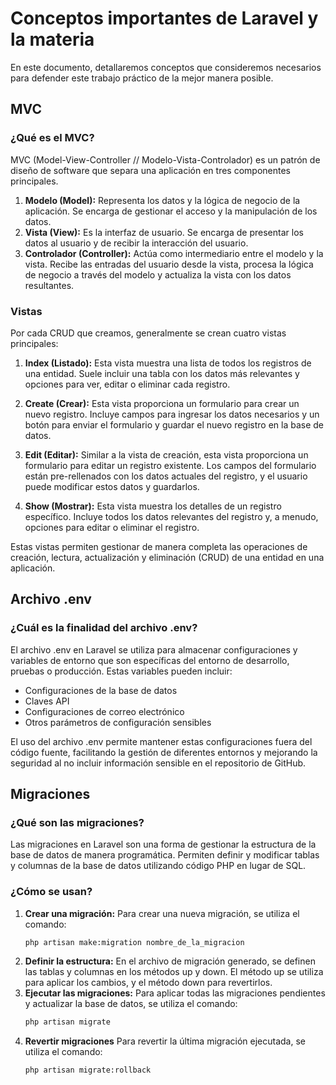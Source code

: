 # Conceptos importantes de Laravel y la materia
En este documento, detallaremos conceptos que consideremos necesarios para defender este trabajo práctico de la mejor manera posible.

## MVC
### ¿Qué es el MVC?

MVC (Model-View-Controller // Modelo-Vista-Controlador) es un patrón de diseño de software que separa una aplicación en tres componentes principales.

1. **Modelo (Model):** Representa los datos y la lógica de negocio de la aplicación. Se encarga de gestionar el acceso y la manipulación de los datos.
2. **Vista (View):** Es la interfaz de usuario. Se encarga de presentar los datos al usuario y de recibir la interacción del usuario.
3. **Controlador (Controller):** Actúa como intermediario entre el modelo y la vista. Recibe las entradas del usuario desde la vista, procesa la lógica de negocio a través del modelo y actualiza la vista con los datos resultantes.

### Vistas
Por cada CRUD que creamos, generalmente se crean cuatro vistas principales:

1. **Index (Listado):**
   Esta vista muestra una lista de todos los registros de una entidad. Suele incluir una tabla con los datos más relevantes y opciones para ver, editar o eliminar cada registro.

2. **Create (Crear):**
   Esta vista proporciona un formulario para crear un nuevo registro. Incluye campos para ingresar los datos necesarios y un botón para enviar el formulario y guardar el nuevo registro en la base de datos.

3. **Edit (Editar):**
   Similar a la vista de creación, esta vista proporciona un formulario para editar un registro existente. Los campos del formulario están pre-rellenados con los datos actuales del registro, y el usuario puede modificar estos datos y guardarlos.

4. **Show (Mostrar):**
   Esta vista muestra los detalles de un registro específico. Incluye todos los datos relevantes del registro y, a menudo, opciones para editar o eliminar el registro.

Estas vistas permiten gestionar de manera completa las operaciones de creación, lectura, actualización y eliminación (CRUD) de una entidad en una aplicación.

## Archivo .env
### ¿Cuál es la finalidad del archivo .env?

El archivo .env en Laravel se utiliza para almacenar configuraciones y variables de entorno que son específicas del entorno de desarrollo, pruebas o producción. Estas variables pueden incluir:

- Configuraciones de la base de datos
- Claves API
- Configuraciones de correo electrónico
- Otros parámetros de configuración sensibles

El uso del archivo .env permite mantener estas configuraciones fuera del código fuente, facilitando la gestión de diferentes entornos y mejorando la seguridad al no incluir información sensible en el repositorio de GitHub.

## Migraciones
### ¿Qué son las migraciones?

Las migraciones en Laravel son una forma de gestionar la estructura de la base de datos de manera programática. Permiten definir y modificar tablas y columnas de la base de datos utilizando código PHP en lugar de SQL.

### ¿Cómo se usan?

1. **Crear una migración:**
   Para crear una nueva migración, se utiliza el comando:
   ```sh
   php artisan make:migration nombre_de_la_migracion
    ```
2. **Definir la estructura:**
   En el archivo de migración generado, se definen las tablas y columnas en los métodos up y down. El método up se utiliza para aplicar los cambios, y el método down para revertirlos.
3. **Ejecutar las migraciones:**
   Para aplicar todas las migraciones pendientes y actualizar la base de datos, se utiliza el comando:
   ```sh
   php artisan migrate
   ```
4. **Revertir migraciones**
   Para revertir la última migración ejecutada, se utiliza el comando:
   ```sh
   php artisan migrate:rollback
   ```

